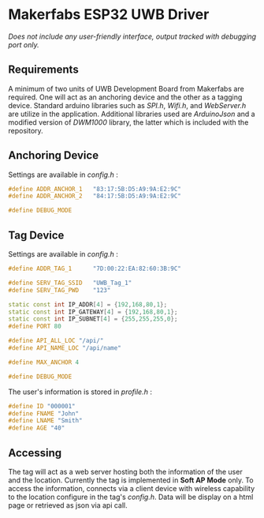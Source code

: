 # Makerfabs ESP32 UWB Driver
*Does not include any user-friendly interface, output tracked with debugging port only.*

## Requirements 
A minimum of two units of UWB Development Board from Makerfabs are required. One will act as an anchoring device and the other as a tagging device.
Standard arduino libraries such as *SPI.h*, *Wifi.h*, and *WebServer.h* are utilize in the application.
Additional libraries used are *ArduinoJson* and a modified version of *DWM1000* library, the latter which is included with the repository.

## Anchoring Device
Settings are available in *config.h* :
```C++
#define ADDR_ANCHOR_1   "83:17:5B:D5:A9:9A:E2:9C"
#define ADDR_ANCHOR_2   "84:17:5B:D5:A9:9A:E2:9C"

#define DEBUG_MODE
```

## Tag Device
Settings are available in *config.h* :
```C++
#define ADDR_TAG_1      "7D:00:22:EA:82:60:3B:9C"

#define SERV_TAG_SSID   "UWB_Tag_1"
#define SERV_TAG_PWD    "123"

static const int IP_ADDR[4] = {192,168,80,1};
static const int IP_GATEWAY[4] = {192,168,80,1};
static const int IP_SUBNET[4] = {255,255,255,0};
#define PORT 80

#define API_ALL_LOC "/api/"
#define API_NAME_LOC "/api/name"

#define MAX_ANCHOR 4

#define DEBUG_MODE
```

The user's information is stored in *profile.h* :
```C++
#define ID "000001"
#define FNAME "John"
#define LNAME "Smith"
#define AGE "40"
```
## Accessing
The tag will act as a web server hosting both the information of the user and the location. Currently the tag is implemented in **Soft AP Mode** only.
To access the information, connects via a client device with wireless capability to the location configure in the tag's *config.h*. Data will be display on a html page or retrieved as json via api call.
